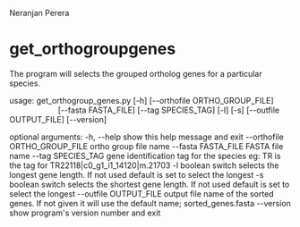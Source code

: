 Neranjan Perera
# get_orthogroupgenes
The program will selects the grouped ortholog genes for a particular species. 

usage: get_orthogroup_genes.py [-h] [--orthofile ORTHO_GROUP_FILE] 
                               [--fasta FASTA_FILE] [--tag SPECIES_TAG] [-l]
                               [-s] [--outfile OUTPUT_FILE] [--version]

optional arguments:
  -h, --help            show this help message and exit
  --orthofile ORTHO_GROUP_FILE
                        ortho group file name
  --fasta FASTA_FILE    FASTA file name
  --tag SPECIES_TAG     gene identification tag for the species eg: TR is the
                        tag for TR22118|c0_g1_i1_14120|m.21703
  -l                    boolean switch selects the longest gene length. If not
                        used default is set to select the longest
  -s                    boolean switch selects the shortest gene length. If
                        not used default is set to select the longest
  --outfile OUTPUT_FILE
                        output file name of the sorted genes. If not given it
                        will use the default name; sorted_genes.fasta
  --version             show program's version number and exit
